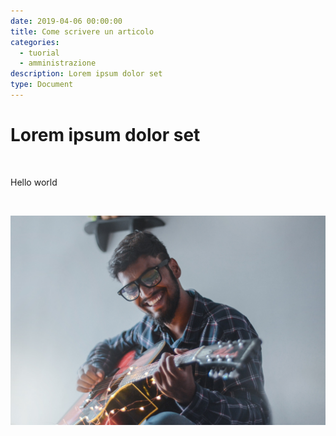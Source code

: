 ```yaml
---
date: 2019-04-06 00:00:00
title: Come scrivere un articolo
categories:
  - tuorial
  - amministrazione
description: Lorem ipsum dolor set
type: Document
---
```


# Lorem ipsum dolor set

&nbsp;

Hello world

&nbsp;

![](/uploads/akshar-dave-613564-unsplash.jpg)

&nbsp;

&nbsp;

&nbsp;